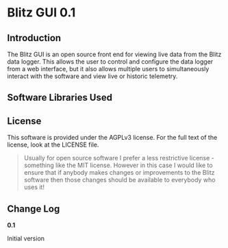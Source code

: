 Blitz GUI 0.1
=============

Introduction
------------

The Blitz GUI is an open source front end for viewing live data from the Blitz data logger.  This allows the user to
control and configure the data logger from a web interface, but it also allows multiple users to simultaneously interact
with the software and view live or historic telemetry.

Software Libraries Used
-----------------------



License
-------

This software is provided under the AGPLv3 license.  For the full text of the license, look at the LICENSE file.

 > Usually for open source software I prefer a less restrictive license - something like the MIT license.  However in
 > this case I would like to ensure that if anybody makes changes or improvements to the Blitz software then those
 > changes should be available to everybody who uses it!


Change Log
----------

**0.1**

Initial version
